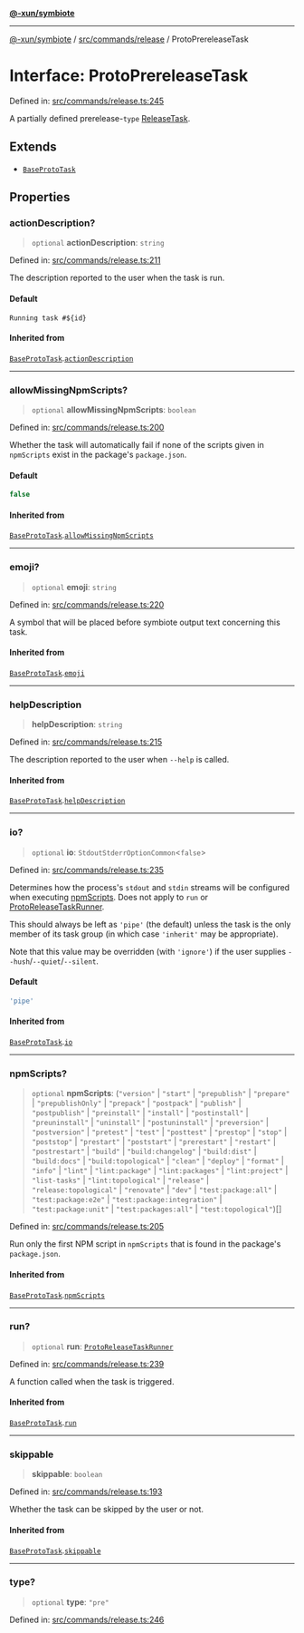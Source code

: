 [**@-xun/symbiote**](../../../../README.md)

***

[@-xun/symbiote](../../../../README.md) / [src/commands/release](../README.md) / ProtoPrereleaseTask

# Interface: ProtoPrereleaseTask

Defined in: [src/commands/release.ts:245](https://github.com/Xunnamius/symbiote/blob/0a3ecc9e8bdf9588a85b031431b4261e563bc762/src/commands/release.ts#L245)

A partially defined prerelease-`type` [ReleaseTask](../type-aliases/ReleaseTask.md).

## Extends

- [`BaseProtoTask`](BaseProtoTask.md)

## Properties

### actionDescription?

> `optional` **actionDescription**: `string`

Defined in: [src/commands/release.ts:211](https://github.com/Xunnamius/symbiote/blob/0a3ecc9e8bdf9588a85b031431b4261e563bc762/src/commands/release.ts#L211)

The description reported to the user when the task is run.

#### Default

`Running task #${id}`

#### Inherited from

[`BaseProtoTask`](BaseProtoTask.md).[`actionDescription`](BaseProtoTask.md#actiondescription)

***

### allowMissingNpmScripts?

> `optional` **allowMissingNpmScripts**: `boolean`

Defined in: [src/commands/release.ts:200](https://github.com/Xunnamius/symbiote/blob/0a3ecc9e8bdf9588a85b031431b4261e563bc762/src/commands/release.ts#L200)

Whether the task will automatically fail if none of the scripts given in
`npmScripts` exist in the package's `package.json`.

#### Default

```ts
false
```

#### Inherited from

[`BaseProtoTask`](BaseProtoTask.md).[`allowMissingNpmScripts`](BaseProtoTask.md#allowmissingnpmscripts)

***

### emoji?

> `optional` **emoji**: `string`

Defined in: [src/commands/release.ts:220](https://github.com/Xunnamius/symbiote/blob/0a3ecc9e8bdf9588a85b031431b4261e563bc762/src/commands/release.ts#L220)

A symbol that will be placed before symbiote output text concerning this
task.

#### Inherited from

[`BaseProtoTask`](BaseProtoTask.md).[`emoji`](BaseProtoTask.md#emoji)

***

### helpDescription

> **helpDescription**: `string`

Defined in: [src/commands/release.ts:215](https://github.com/Xunnamius/symbiote/blob/0a3ecc9e8bdf9588a85b031431b4261e563bc762/src/commands/release.ts#L215)

The description reported to the user when `--help` is called.

#### Inherited from

[`BaseProtoTask`](BaseProtoTask.md).[`helpDescription`](BaseProtoTask.md#helpdescription)

***

### io?

> `optional` **io**: `StdoutStderrOptionCommon`\<`false`\>

Defined in: [src/commands/release.ts:235](https://github.com/Xunnamius/symbiote/blob/0a3ecc9e8bdf9588a85b031431b4261e563bc762/src/commands/release.ts#L235)

Determines how the process's `stdout` and `stdin` streams will be
configured when executing [npmScripts](BaseProtoTask.md#npmscripts). Does not apply to `run` or
[ProtoReleaseTaskRunner](../type-aliases/ProtoReleaseTaskRunner.md).

This should always be left as `'pipe'` (the default) unless the task is the
only member of its task group (in which case `'inherit'` may be
appropriate).

Note that this value may be overridden (with `'ignore'`) if the user
supplies `--hush`/`--quiet`/`--silent`.

#### Default

```ts
'pipe'
```

#### Inherited from

[`BaseProtoTask`](BaseProtoTask.md).[`io`](BaseProtoTask.md#io)

***

### npmScripts?

> `optional` **npmScripts**: (`"version"` \| `"start"` \| `"prepublish"` \| `"prepare"` \| `"prepublishOnly"` \| `"prepack"` \| `"postpack"` \| `"publish"` \| `"postpublish"` \| `"preinstall"` \| `"install"` \| `"postinstall"` \| `"preuninstall"` \| `"uninstall"` \| `"postuninstall"` \| `"preversion"` \| `"postversion"` \| `"pretest"` \| `"test"` \| `"posttest"` \| `"prestop"` \| `"stop"` \| `"poststop"` \| `"prestart"` \| `"poststart"` \| `"prerestart"` \| `"restart"` \| `"postrestart"` \| `"build"` \| `"build:changelog"` \| `"build:dist"` \| `"build:docs"` \| `"build:topological"` \| `"clean"` \| `"deploy"` \| `"format"` \| `"info"` \| `"lint"` \| `"lint:package"` \| `"lint:packages"` \| `"lint:project"` \| `"list-tasks"` \| `"lint:topological"` \| `"release"` \| `"release:topological"` \| `"renovate"` \| `"dev"` \| `"test:package:all"` \| `"test:package:e2e"` \| `"test:package:integration"` \| `"test:package:unit"` \| `"test:packages:all"` \| `"test:topological"`)[]

Defined in: [src/commands/release.ts:205](https://github.com/Xunnamius/symbiote/blob/0a3ecc9e8bdf9588a85b031431b4261e563bc762/src/commands/release.ts#L205)

Run only the first NPM script in `npmScripts` that is found in the
package's `package.json`.

#### Inherited from

[`BaseProtoTask`](BaseProtoTask.md).[`npmScripts`](BaseProtoTask.md#npmscripts)

***

### run?

> `optional` **run**: [`ProtoReleaseTaskRunner`](../type-aliases/ProtoReleaseTaskRunner.md)

Defined in: [src/commands/release.ts:239](https://github.com/Xunnamius/symbiote/blob/0a3ecc9e8bdf9588a85b031431b4261e563bc762/src/commands/release.ts#L239)

A function called when the task is triggered.

#### Inherited from

[`BaseProtoTask`](BaseProtoTask.md).[`run`](BaseProtoTask.md#run)

***

### skippable

> **skippable**: `boolean`

Defined in: [src/commands/release.ts:193](https://github.com/Xunnamius/symbiote/blob/0a3ecc9e8bdf9588a85b031431b4261e563bc762/src/commands/release.ts#L193)

Whether the task can be skipped by the user or not.

#### Inherited from

[`BaseProtoTask`](BaseProtoTask.md).[`skippable`](BaseProtoTask.md#skippable)

***

### type?

> `optional` **type**: `"pre"`

Defined in: [src/commands/release.ts:246](https://github.com/Xunnamius/symbiote/blob/0a3ecc9e8bdf9588a85b031431b4261e563bc762/src/commands/release.ts#L246)
